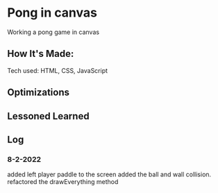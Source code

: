 # Pong in canvas

Working a pong game in canvas


## How It's Made:
Tech used: HTML, CSS, JavaScript


## Optimizations 


## Lessoned Learned





## Log

### 8-2-2022
added left player paddle to the screen
added the ball and wall collision.
refactored the drawEverything method 
